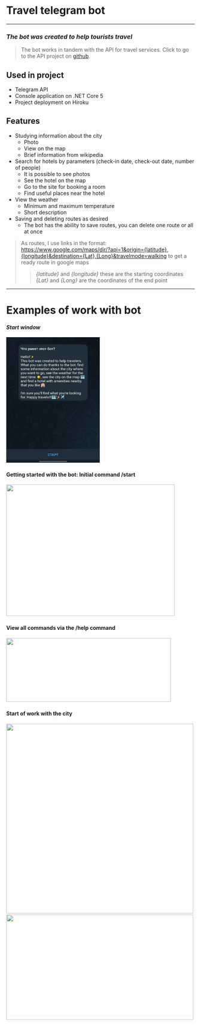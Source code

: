 # Travel telegram bot
---
### *The bot was created to help tourists travel*
>The bot works in tandem with the API for travel services. Click to go to the API project on [github](https://github.com/EgorP51/travel_bot_api).

## Used in project
- Telegram API 
- Console application on .NET Core 5
- Project deployment on Hiroku

## Features
- Studying information about the city
  - Photo
  - View on the map
  - Brief information from wikipedia
- Search for hotels by parameters (check-in date, check-out date, number of people)
  - It is possible to see photos
  - See the hotel on the map
  - Go to the site for booking a room
  - Find useful places near the hotel
- View the weather
  - Minimum and maximum temperature 
  - Short description
- Saving and deleting routes as desired
  - The bot has the ability to save routes, you can delete one route or all at once
> As routes, I use links in the format: https://www.google.com/maps/dir/?api=1&origin={latitude},{longitude}&destination={Lat},{Long}&travelmode=walking to get a ready route in google maps
>> *{latitude}* and *{longitude}* these are the starting coordinates<br/>
>> *{Lat}* and *{Long}* are the coordinates of the end point




- - -
# Examples of work with bot

#### *Start window*
<img src="https://github.com/EgorP51/travel_bot/blob/master/Screenshots/0.jpg" width=250 height=334>

#### Getting started with the bot: Initial command /start
<img src="https://user-images.githubusercontent.com/93947345/181045760-68dfa72b-3608-46ea-a0c0-b73a925883cc.png" width=450 height=350>

#### View all commands via the /help command
<img src="https://user-images.githubusercontent.com/93947345/181045762-2ae9183e-5530-4038-938f-79338c0aed8d.png" width=440 height=170>

#### Start of work with the city
<img src="https://user-images.githubusercontent.com/93947345/181045765-d1027ccf-2796-438e-8d10-30a2919e3763.png" width=500 height=505>

<img src="https://user-images.githubusercontent.com/93947345/181045785-c5490173-4c3d-4746-928d-f56c9589e71d.png" width=500 height=280>
